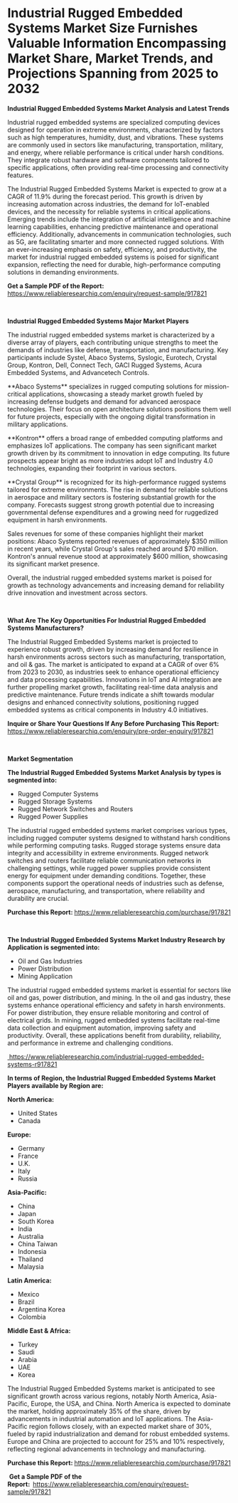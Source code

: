 <p><h1>Industrial Rugged Embedded Systems Market Size Furnishes Valuable Information Encompassing Market Share, Market Trends, and Projections Spanning from 2025 to 2032</h1></p><p><strong>Industrial Rugged Embedded Systems Market Analysis and Latest Trends</strong></p>
<p><p>Industrial rugged embedded systems are specialized computing devices designed for operation in extreme environments, characterized by factors such as high temperatures, humidity, dust, and vibrations. These systems are commonly used in sectors like manufacturing, transportation, military, and energy, where reliable performance is critical under harsh conditions. They integrate robust hardware and software components tailored to specific applications, often providing real-time processing and connectivity features.</p><p>The Industrial Rugged Embedded Systems Market is expected to grow at a CAGR of 11.9% during the forecast period. This growth is driven by increasing automation across industries, the demand for IoT-enabled devices, and the necessity for reliable systems in critical applications. Emerging trends include the integration of artificial intelligence and machine learning capabilities, enhancing predictive maintenance and operational efficiency. Additionally, advancements in communication technologies, such as 5G, are facilitating smarter and more connected rugged solutions. With an ever-increasing emphasis on safety, efficiency, and productivity, the market for industrial rugged embedded systems is poised for significant expansion, reflecting the need for durable, high-performance computing solutions in demanding environments.</p></p>
<p><strong>Get a Sample PDF of the Report:&nbsp;</strong> <a href="https://www.reliableresearchiq.com/enquiry/request-sample/917821?utm_campaign=3166&utm_medium=2&utm_source=Github&utm_content=ia&utm_term=18042025&utm_id=industrial-rugged-embedded-systems">https://www.reliableresearchiq.com/enquiry/request-sample/917821</a></p>
<p>&nbsp;</p>
<p><strong>Industrial Rugged Embedded Systems Major Market Players</strong></p>
<p><p>The industrial rugged embedded systems market is characterized by a diverse array of players, each contributing unique strengths to meet the demands of industries like defense, transportation, and manufacturing. Key participants include Systel, Abaco Systems, Syslogic, Eurotech, Crystal Group, Kontron, Dell, Connect Tech, GACI Rugged Systems, Acura Embedded Systems, and Advancetech Controls.</p><p>**Abaco Systems** specializes in rugged computing solutions for mission-critical applications, showcasing a steady market growth fueled by increasing defense budgets and demand for advanced aerospace technologies. Their focus on open architecture solutions positions them well for future projects, especially with the ongoing digital transformation in military applications.</p><p>**Kontron** offers a broad range of embedded computing platforms and emphasizes IoT applications. The company has seen significant market growth driven by its commitment to innovation in edge computing. Its future prospects appear bright as more industries adopt IoT and Industry 4.0 technologies, expanding their footprint in various sectors.</p><p>**Crystal Group** is recognized for its high-performance rugged systems tailored for extreme environments. The rise in demand for reliable solutions in aerospace and military sectors is fostering substantial growth for the company. Forecasts suggest strong growth potential due to increasing governmental defense expenditures and a growing need for ruggedized equipment in harsh environments.</p><p>Sales revenues for some of these companies highlight their market positions: Abaco Systems reported revenues of approximately $350 million in recent years, while Crystal Group's sales reached around $70 million. Kontron's annual revenue stood at approximately $600 million, showcasing its significant market presence.</p><p>Overall, the industrial rugged embedded systems market is poised for growth as technology advancements and increasing demand for reliability drive innovation and investment across sectors.</p></p>
<p>&nbsp;</p>
<p><strong>What Are The Key Opportunities For Industrial Rugged Embedded Systems Manufacturers?</strong></p>
<p><p>The Industrial Rugged Embedded Systems market is projected to experience robust growth, driven by increasing demand for resilience in harsh environments across sectors such as manufacturing, transportation, and oil & gas. The market is anticipated to expand at a CAGR of over 6% from 2023 to 2030, as industries seek to enhance operational efficiency and data processing capabilities. Innovations in IoT and AI integration are further propelling market growth, facilitating real-time data analysis and predictive maintenance. Future trends indicate a shift towards modular designs and enhanced connectivity solutions, positioning rugged embedded systems as critical components in Industry 4.0 initiatives.</p></p>
<p><strong>Inquire or Share Your Questions If Any Before Purchasing This Report:</strong> <a href="https://www.reliableresearchiq.com/enquiry/pre-order-enquiry/917821?utm_campaign=3166&utm_medium=2&utm_source=Github&utm_content=ia&utm_term=18042025&utm_id=industrial-rugged-embedded-systems">https://www.reliableresearchiq.com/enquiry/pre-order-enquiry/917821</a></p>
<p>&nbsp;</p>
<p><strong>Market Segmentation</strong></p>
<p><strong>The Industrial Rugged Embedded Systems Market Analysis by types is segmented into:</strong></p>
<p><ul><li>Rugged Computer Systems</li><li>Rugged Storage Systems</li><li>Rugged Network Switches and Routers</li><li>Rugged Power Supplies</li></ul></p>
<p><p>The industrial rugged embedded systems market comprises various types, including rugged computer systems designed to withstand harsh conditions while performing computing tasks. Rugged storage systems ensure data integrity and accessibility in extreme environments. Rugged network switches and routers facilitate reliable communication networks in challenging settings, while rugged power supplies provide consistent energy for equipment under demanding conditions. Together, these components support the operational needs of industries such as defense, aerospace, manufacturing, and transportation, where reliability and durability are crucial.</p></p>
<p><strong>Purchase this Report:&nbsp;</strong><a href="https://www.reliableresearchiq.com/purchase/917821?utm_campaign=3166&utm_medium=2&utm_source=Github&utm_content=ia&utm_term=18042025&utm_id=industrial-rugged-embedded-systems">https://www.reliableresearchiq.com/purchase/917821</a></p>
<p>&nbsp;</p>
<p><strong>The Industrial Rugged Embedded Systems Market Industry Research by Application is segmented into:</strong></p>
<p><ul><li>Oil and Gas Industries</li><li>Power Distribution</li><li>Mining Application</li></ul></p>
<p><p>The industrial rugged embedded systems market is essential for sectors like oil and gas, power distribution, and mining. In the oil and gas industry, these systems enhance operational efficiency and safety in harsh environments. For power distribution, they ensure reliable monitoring and control of electrical grids. In mining, rugged embedded systems facilitate real-time data collection and equipment automation, improving safety and productivity. Overall, these applications benefit from durability, reliability, and performance in extreme and challenging conditions.</p></p>
<p><a href="https://www.reliableresearchiq.com/industrial-rugged-embedded-systems-r917821?utm_campaign=3166&utm_medium=2&utm_source=Github&utm_content=ia&utm_term=18042025&utm_id=industrial-rugged-embedded-systems">&nbsp;https://www.reliableresearchiq.com/industrial-rugged-embedded-systems-r917821</a></p>
<p><strong>In terms of Region, the Industrial Rugged Embedded Systems Market Players available by Region are:</strong></p>
<p>
    <p> <strong> North America: </strong>
        <ul>
            <li>United States</li>
            <li>Canada</li>
        </ul>
        </p> 
    <p> <strong> Europe: </strong>
        <ul>
            <li>Germany</li>
            <li>France</li>
            <li>U.K.</li>
            <li>Italy</li>
            <li>Russia</li>
        </ul>
        </p> 
    <p> <strong> Asia-Pacific: </strong>
        <ul>
            <li>China</li>
            <li>Japan</li>
            <li>South Korea</li>
            <li>India</li>
            <li>Australia</li>
            <li>China Taiwan</li>
            <li>Indonesia</li>
            <li>Thailand</li>
            <li>Malaysia</li>
        </ul>
        </p> 
    <p> <strong> Latin America: </strong>
        <ul>
            <li>Mexico</li>
            <li>Brazil</li>
            <li>Argentina Korea</li>
            <li>Colombia</li>
        </ul>
        </p> 
    <p> <strong> Middle East & Africa: </strong>
        <ul>
            <li>Turkey</li>
            <li>Saudi</li>
            <li>Arabia</li>
            <li>UAE</li>
            <li>Korea</li>
        </ul>
    </p>
    </p>
<p><p>The Industrial Rugged Embedded Systems market is anticipated to see significant growth across various regions, notably North America, Asia-Pacific, Europe, the USA, and China. North America is expected to dominate the market, holding approximately 35% of the share, driven by advancements in industrial automation and IoT applications. The Asia-Pacific region follows closely, with an expected market share of 30%, fueled by rapid industrialization and demand for robust embedded systems. Europe and China are projected to account for 25% and 10% respectively, reflecting regional advancements in technology and manufacturing.</p></p>
<p><strong>Purchase this Report: </strong><a href="https://www.reliableresearchiq.com/purchase/917821?utm_campaign=3166&utm_medium=2&utm_source=Github&utm_content=ia&utm_term=18042025&utm_id=industrial-rugged-embedded-systems">https://www.reliableresearchiq.com/purchase/917821</a></p>
<p>&nbsp;<strong>Get a Sample PDF of the Report:&nbsp;&nbsp;</strong><a href="https://www.reliableresearchiq.com/enquiry/request-sample/917821?utm_campaign=3166&utm_medium=2&utm_source=Github&utm_content=ia&utm_term=18042025&utm_id=industrial-rugged-embedded-systems">https://www.reliableresearchiq.com/enquiry/request-sample/917821</a></p>
<p><strong></strong></p>
<p><p></p><p></p><p></p></p>